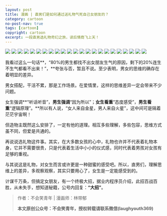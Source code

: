 ```yaml
---
layout: post
title: 漫画 | 直男们是如何通过送礼物气死自己女朋友的？
category: cartoon
no-post-nav: true
tags: [cartoon]
copyright: cartoon
excerpt: 一段直男选礼物奇幻之旅，读后情商飞上天！
---
```


![](http://favorites.ren/assets/images/2019/cartoon/zhinan01.jpg)
![](http://favorites.ren/assets/images/2019/cartoon/zhinan02.jpg)
![](http://favorites.ren/assets/images/2019/cartoon/zhinan03.jpg)
![](http://favorites.ren/assets/images/2019/cartoon/zhinan04.jpg)
![](http://favorites.ren/assets/images/2019/cartoon/zhinan05.jpg)
![](http://favorites.ren/assets/images/2019/cartoon/zhinan06.jpg)
![](http://favorites.ren/assets/images/2019/cartoon/zhinan07.jpg)
![](http://favorites.ren/assets/images/2019/cartoon/zhinan08.jpg)
![](http://favorites.ren/assets/images/2019/cartoon/zhinan09.jpg)
![](http://favorites.ren/assets/images/2019/cartoon/zhinan10.jpg)
![](http://favorites.ren/assets/images/2019/cartoon/zhinan11.jpg)
![](http://favorites.ren/assets/images/2019/cartoon/zhinan12.jpg)
![](http://favorites.ren/assets/images/2019/cartoon/zhinan13.jpg)
![](http://favorites.ren/assets/images/2019/cartoon/zhinan14.jpg)
![](http://favorites.ren/assets/images/2019/cartoon/zhinan15.jpg)
![](http://favorites.ren/assets/images/2019/cartoon/zhinan16.jpg)
![](http://favorites.ren/assets/images/2019/cartoon/zhinan17.jpg)
![](http://favorites.ren/assets/images/2019/cartoon/zhinan18.jpg)
![](http://favorites.ren/assets/images/2019/cartoon/zhinan19.jpg)
![](http://favorites.ren/assets/images/2019/cartoon/zhinan20.jpg)
![](http://favorites.ren/assets/images/2019/cartoon/zhinan21.jpg)
![](http://favorites.ren/assets/images/2019/cartoon/zhinan22.jpg)
![](http://favorites.ren/assets/images/2019/cartoon/zhinan23.jpg)

我看过这么一句话**，“80%的男生都找不出女朋友生气的原因，剩下的20%连生不生气都看不出来！”，**夸张与否，暂且不说。至少表明，男女的思维的确存在着明显的差异。

男女搭配，干活不累，那是工作场景。在爱情里，这样的思维差异一定会带来不少问题。

女生强调**“听话听音”，**男生强调**“因为所以”；**女生看重**“态度感受”，**男生看重**“逻辑原理”。**所以有人说，“女人来自金星，男人来自火星”，这中间可是隔着茫茫宇宙啊！
 
但造物主既然这么安排了，一定有他的道理。相互多些理解，多些包容，思维方式虽不同，但爱是共通的。
 
再说说选礼物这件事。其实，在大多数女孩的心中，礼物也许并不代表着礼物本身，它并不需要很贵，只是代表着生活中小小的仪式感，同时代表着男孩对女孩有足够的重视。

与其说这是礼物，对女生而言或许更是一种甜蜜的感受吧。所以，直男们，理解思维上的差异，多观察观察，其实只要用心了，女生是一定能感受到的。

计谋千万条，但搞定女朋友，有一个终极大招，据业内程序员介绍，此招百战百胜，从未失手，想知道秘籍，公号内回复：**“大招”**。

>作者：不会笑青年 | 漫画师：林带郁
>
>**本文原创公众号：不会笑青年，授权转载请联系微信(laughyouth369)**